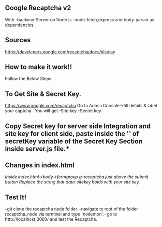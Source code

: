 Google Recaptcha v2
--------------------------
With
   -backend Server on Node.js
   -node-fetch,express and body-parser as dependencies.

Sources
---------------------------
https://developers.google.com/recaptcha/docs/display

How to make it work!!
---------------------------
Follow the Below Steps.

To Get Site & Secret Key.
--------------------------
https://www.google.com/recaptcha
Go to Admin Console->fill details & label your captcha .
You will get
-Site key
-Secret key

Copy  Secret key for server side Integration and site key for client side,  paste inside the '' of secretKey variable  of the Secret Key Section inside server.js file.*
--------------------------

Changes in index.html
-------------------------
*Inside index.html->body->formgroup g-recaptcha just above the submit button Replace the string that data-sitekey holds with your site key.*

Test It!
-------------------------
-git clone the recaptcha node folder.
-navigate to root of the folder recaptcha_node via terminal and type 'nodemon'.
-go to http://localhost:3000/ and test the Recaptcha.
